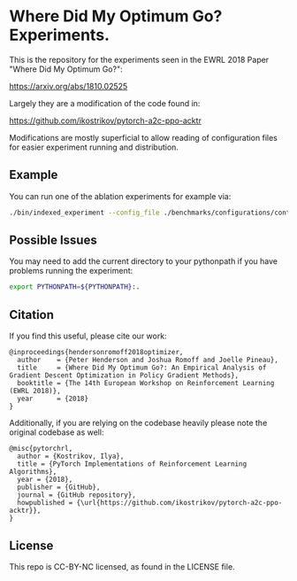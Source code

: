 # Where Did My Optimum Go? Experiments.

This is the repository for the experiments seen in the EWRL 2018 Paper "Where Did My Optimum Go?":

https://arxiv.org/abs/1810.02525

Largely they are a modification of the code found in:

https://github.com/ikostrikov/pytorch-a2c-ppo-acktr

Modifications are mostly superficial to allow reading of configuration files for easier experiment running and distribution.

## Example 

You can run one of the ablation experiments for example via:

```bash
./bin/indexed_experiment --config_file ./benchmarks/configurations/continuous/a2c/continuous_suite.json --run_index 0 --ablation_config ./benchmarks/configurations/papers/hendersonromoff2018optimizer/ablation/sgd/momentum.json
```

## Possible Issues

You may need to add the current directory to your pythonpath if you have problems running the experiment:

```bash
export PYTHONPATH=${PYTHONPATH}:.
```

## Citation

If you find this useful, please cite our work:


```
@inproceedings{hendersonromoff2018optimizer,
  author    = {Peter Henderson and Joshua Romoff and Joelle Pineau},
  title     = {Where Did My Optimum Go?: An Empirical Analysis of Gradient Descent Optimization in Policy Gradient Methods},
  booktitle = {The 14th European Workshop on Reinforcement Learning (EWRL 2018)},
  year      = {2018}
}

```

Additionally, if you are relying on the codebase heavily please note the original codebase as well:

```
@misc{pytorchrl,
  author = {Kostrikov, Ilya},
  title = {PyTorch Implementations of Reinforcement Learning Algorithms},
  year = {2018},
  publisher = {GitHub},
  journal = {GitHub repository},
  howpublished = {\url{https://github.com/ikostrikov/pytorch-a2c-ppo-acktr}},
}
```

## License
This repo is CC-BY-NC licensed, as found in the LICENSE file.
